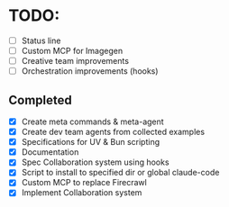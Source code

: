 # TODO:

- [ ] Status line
- [ ] Custom MCP for Imagegen
- [ ] Creative team improvements
- [ ] Orchestration improvements (hooks)

## Completed

- [x] Create meta commands & meta-agent
- [x] Create dev team agents from collected examples
- [x] Specifications for UV & Bun scripting
- [x] Documentation
- [x] Spec Collaboration system using hooks
- [x] Script to install to specified dir or global claude-code
- [x] Custom MCP to replace Firecrawl
- [x] Implement Collaboration system
